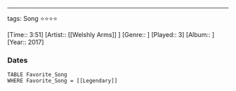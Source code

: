 ---
tags: Song ⭐⭐⭐⭐ 

[Time:: 3:51]
[Artist:: [[Welshly Arms]] ]
[Genre:: ]
[Played:: 3]
[Album:: ]
[Year:: 2017]
### Dates
````dataview
TABLE Favorite_Song
WHERE Favorite_Song = [[Legendary]]
````